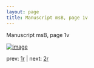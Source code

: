 ```yaml
---
layout: page
title: Manuscript msB, page 1v
---
```


Manuscript msB, page 1v

[![image](http://www.homermultitext.org/iipsrv?OBJ=IIP,1.0&FIF=/project/homer/pyramidal/deepzoom/hmt/vbbifolio/pending/vb_1v_2r.tif&WID=100&CVT=JPEG)](http://www.homermultitext.org/ict2/?urn=urn:cite2:hmt:vbbifolio.pending:vb_1v_2r)

prev:  [1r](../1r) | next:  [2r](../2r)

